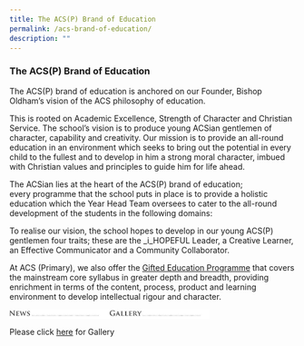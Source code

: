 ```yaml
---
title: The ACS(P) Brand of Education
permalink: /acs-brand-of-education/
description: ""
---
```

### **The ACS(P) Brand of Education**

The ACS(P) brand of education is anchored on our Founder, Bishop Oldham’s vision of the ACS philosophy of education.&nbsp;

This is rooted on Academic Excellence, Strength of Character and Christian Service. The school’s vision is to produce young ACSian gentlemen of character, capability and creativity. Our mission is to provide an all-round education in an environment which seeks to bring out the potential in every child to the fullest and to develop in him a strong moral character, imbued with Christian values and principles to guide him for life ahead.&nbsp;

The ACSian lies at the heart of the ACS(P) brand of education; every&nbsp;programme that the school puts in place is to provide a holistic education&nbsp;which the Year Head Team oversees to cater to the all-round development of&nbsp;the students in the following domains:

To realise our vision, the school hopes to develop in our young ACS(P) gentlemen four traits; these are the&nbsp;_i_HOPEFUL Leader, a Creative Learner, an Effective Communicator and a Community Collaborator.

At ACS (Primary), we also offer the [Gifted Education Programme](https://staging.d2dvjpmqjtgsfn.amplifyapp.com/cognitive/gifted-education/) that covers the mainstream core syllabus in greater depth and breadth, providing enrichment in terms of the content, process, product and learning environment to develop intellectual rigour and character.  


<p><a href="https://staging.d2dvjpmqjtgsfn.amplifyapp.com/school-information/news/2021/">
<img style="width:35%" src="/images/news.jpg" align="left">
</a></p>

<p><a href="https://staging.d2dvjpmqjtgsfn.amplifyapp.com/school-information/gallery/">
<img style="width:35%" src="/images/gallery.jpg" align="left">
</a></p>

<br>

Please click [here](https://staging.d2dvjpmqjtgsfn.amplifyapp.com/school-information/gallery/) for Gallery